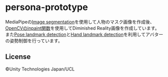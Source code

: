 # persona-prototype

MediaPipeの[Image segmentation](https://developers.google.com/mediapipe/solutions/vision/image_segmenter)を使用して人物のマスク画像を作成後、[OpenCVのinpaint関数](https://docs.opencv.org/3.4/df/d3d/tutorial_py_inpainting.html)を使用してDiminished Reality画像を作成しています。  
また[Pose landmark detection](https://developers.google.com/mediapipe/solutions/vision/pose_landmarker)と[Hand landmark detection](https://developers.google.com/mediapipe/solutions/vision/hand_landmarker)を利用してアバターの姿勢制御を行っています。  

## License

©Unity Technologies Japan/UCL
